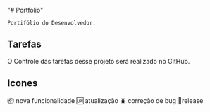 "# Portfolio"  

    Portifólio do Desenvolvedor.
## Tarefas

O Controle das tarefas desse projeto será realizado no GitHub.
## Icones

:package: nova funcionalidade
:up: atualização
:beetle: correção de bug
:checkered_flag:release